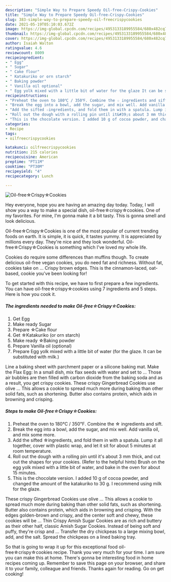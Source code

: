 ```yaml
---
description: "Simple Way to Prepare Speedy Oil-free☆Crispy☆Cookies"
title: "Simple Way to Prepare Speedy Oil-free☆Crispy☆Cookies"
slug: 383-simple-way-to-prepare-speedy-oil-freecrispycookies
date: 2021-05-19T05:10:03.672Z
image: https://img-global.cpcdn.com/recipes/4953133189955584/680x482cq70/oil-freecrispycookies-recipe-main-photo.jpg
thumbnail: https://img-global.cpcdn.com/recipes/4953133189955584/680x482cq70/oil-freecrispycookies-recipe-main-photo.jpg
cover: https://img-global.cpcdn.com/recipes/4953133189955584/680x482cq70/oil-freecrispycookies-recipe-main-photo.jpg
author: Isaiah Walton
ratingvalue: 4.6
reviewcount: 8009
recipeingredient:
- " Egg"
- " Sugar"
- " Cake flour"
- " Katakuriko or orn starch"
- " Baking powder"
- " Vanilla oil optional"
- " Egg yolk mixed with a little bit of water for the glaze It can be substituted with milk"
recipeinstructions:
- "Preheat the oven to 180℃ / 350℉. Combine the ☆ ingredients and sift."
- "Break the egg into a bowl, add the sugar, and mix well. Add vanilla oil, and mix some more."
- "Add the sifted ☆ingredients, and fold them in with a spatula. Lump it all together, cover with plastic wrap, and let it sit for about 5 minutes at room temperature."
- "Roll out the dough with a rolling pin until it&#39;s about 3 mm thick, and cut out  the shapes for your cookies. (Refer to the helpful hints) Brush on the egg yolk mixed with a little bit of water, and bake in the oven for about 15 minutes."
- "This is the chocolate version. I added 10 g of cocoa powder, and changed the amount of the katakuriko to 30 g. I recommend using milk for the glaze."
categories:
- Recipe
tags:
- oilfreecrispycookies

katakunci: oilfreecrispycookies 
nutrition: 215 calories
recipecuisine: American
preptime: "PT11M"
cooktime: "PT30M"
recipeyield: "4"
recipecategory: Lunch

---
```



![Oil-free☆Crispy☆Cookies](https://img-global.cpcdn.com/recipes/4953133189955584/680x482cq70/oil-freecrispycookies-recipe-main-photo.jpg)

Hey everyone, hope you are having an amazing day today. Today, I will show you a way to make a special dish, oil-free☆crispy☆cookies. One of my favorites. For mine, I'm gonna make it a bit tasty. This is gonna smell and look delicious.

Oil-free☆Crispy☆Cookies is one of the most popular of current trending foods on earth. It is simple, it is quick, it tastes yummy. It is appreciated by millions every day. They're nice and they look wonderful. Oil-free☆Crispy☆Cookies is something which I've loved my whole life.

Cookies do require some differences than muffins though. To create delicious oil-free vegan cookies, you do need fat and richness. Without fat, cookies take on … Crispy brown edges. This is the cinnamon-laced, oat-based, cookie you&#39;ve been looking for!


To get started with this recipe, we have to first prepare a few ingredients. You can have oil-free☆crispy☆cookies using 7 ingredients and 5 steps. Here is how you cook it.

<!--inarticleads1-->

##### The ingredients needed to make Oil-free☆Crispy☆Cookies:

1. Get  Egg
1. Make ready  Sugar
1. Prepare  ☆Cake flour
1. Get  ☆Katakuriko (or orn starch)
1. Make ready  ☆Baking powder
1. Prepare  Vanilla oil (optional)
1. Prepare  Egg yolk mixed with a little bit of water (for the glaze. It can be substituted with milk.)


Line a baking sheet with parchment paper or a silicone baking mat. Make the Flax Egg: In a small dish, mix flax seeds with water and set to … Those air bubbles are then filled with carbon dioxide from the baking soda and as a result, you get crispy cookies. These crispy Gingerbread Cookies use olive … This allows a cookie to spread much more during baking than other solid fats, such as shortening. Butter also contains protein, which aids in browning and crisping. 

<!--inarticleads2-->

##### Steps to make Oil-free☆Crispy☆Cookies:

1. Preheat the oven to 180℃ / 350℉. Combine the ☆ ingredients and sift.
1. Break the egg into a bowl, add the sugar, and mix well. Add vanilla oil, and mix some more.
1. Add the sifted ☆ingredients, and fold them in with a spatula. Lump it all together, cover with plastic wrap, and let it sit for about 5 minutes at room temperature.
1. Roll out the dough with a rolling pin until it&#39;s about 3 mm thick, and cut out  the shapes for your cookies. (Refer to the helpful hints) Brush on the egg yolk mixed with a little bit of water, and bake in the oven for about 15 minutes.
1. This is the chocolate version. I added 10 g of cocoa powder, and changed the amount of the katakuriko to 30 g. I recommend using milk for the glaze.


These crispy Gingerbread Cookies use olive … This allows a cookie to spread much more during baking than other solid fats, such as shortening. Butter also contains protein, which aids in browning and crisping. With the edges golden-brown and crispy, and the center soft and chewy, these cookies will be … Thin Crispy Amish Sugar Cookies are as rich and buttery as their other half, classic Amish Sugar Cookies. Instead of being soft and puffy, they&#39;re crisp and … Transfer the dry chickpeas to a large mixing bowl, add, and the salt. Spread the chickpeas on a lined baking tray. 

So that is going to wrap it up for this exceptional food oil-free☆crispy☆cookies recipe. Thank you very much for your time. I am sure you can make this at home. There's gonna be interesting food in home recipes coming up. Remember to save this page on your browser, and share it to your family, colleague and friends. Thanks again for reading. Go on get cooking!
